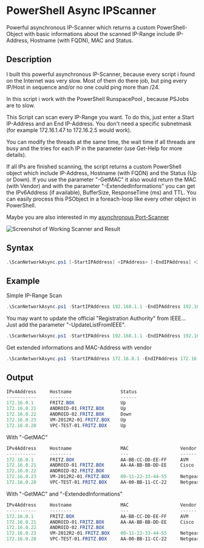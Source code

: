 # PowerShell Async IPScanner

Powerful asynchronous IP-Scanner which returns a custom PowerShell-Object with basic informations about the scanned IP-Range include IP-Address, Hostname (with FQDN), MAC and Status.

## Description

I built this powerful asynchronous IP-Scanner, because every script i found on the Internet was very slow. Most of them do there job, but ping every IP/Host in sequence and/or no one could ping more than /24.

In this script i work with the PowerShell RunspacePool , because PSJobs are to slow. 

This Script can scan every IP-Range you want. To do this, just enter a Start IP-Address and an End IP-Address. You don't need a specific subnetmask (for example 172.16.1.47 to 172.16.2.5 would work).

You can modify the threads at the same time, the wait time if all threads are busy and the tries for each IP in the parameter (use Get-Help for more details).
  
If all IPs are finished scanning, the script returns a custom PowerShell object which include IP-Address, Hostname (with FQDN) and the Status (Up or Down). If you use the parameter "-GetMAC" it also would return the MAC (with Vendor) and with the parameter "-ExtendedInformations" you can get the IPv6Address (if available), BufferSize, ResponseTime (ms) and TTL. You can easily process this PSObject in a foreach-loop like every other object in PowerShell.

Maybe you are also interested in my [asynchronous Port-Scanner](https://github.com/BornToBeRoot/PowerShell_Async-PortScanner)

![Screenshot of Working Scanner and Result](https://github.com/BornToBeRoot/PowerShell_Async-IPScanner/blob/master/Images/Working_and_Result.png?raw=true)

## Syntax

```powershell
.\ScanNetworkAsync.ps1 [-StartIPAddress] <IPAddress> [-EndIPAddress] <IPAddress> [[-Threads] <Int32>] [[-Tries] <Int32>] [[-IncludeInactive]] [[-ResolveDNS]] [[-GetMAC]] [[-ExtendedInformations]] [[-UpdateListFromIEEE] [<CommonParameters>] 
```

## Example

Simple IP-Range Scan

```powershell
.\ScanNetworkAsync.ps1 -StartIPAddress 192.168.1.1 -EndIPAddress 192.168.1.200 
```

You may want to update the official "Registration Authority" from IEEE... Just add the parameter "-UpdateListFromIEEE".

```powershell
.\ScanNetworkAsync.ps1 -StartIPAddress 192.168.1.1 -EndIPAddress 192.168.1.200 -UpdateListFromIEEE
```

Get extended informations and MAC-Address with vendor

```powershell
.\ScanNetworkAsync.ps1 -StartIPAddress 172.16.0.1 -EndIPAddress 172.16.1.254 -GetMAC -ExtendedInformations
```

## Output

```powershell
IPv4Address     Hostname                  Status
-----------     --------                  ------
172.16.0.1      FRITZ.BOX                 Up
172.16.0.21     ANDROID-01.FRITZ.BOX      Up
172.16.0.22     ANDROID-02.FRITZ.BOX      Down
172.16.0.23     VM-2012R2-01.FRITZ.BOX    Up
172.16.0.28     VPC-TEST-01.FRITZ.BOX     Up
 ```
With "-GetMAC"

```powershell
IPv4Address     Hostname                  MAC                   Vendor     Status
-----------     --------                  ---                   ------     ------
172.16.0.1      FRITZ.BOX                 AA-BB-CC-DD-EE-FF     AVM        Up
172.16.0.21     ANDROID-01.FRITZ.BOX      AA-AA-BB-BB-DD-EE     Cisco      Up
172.16.0.22     ANDROID-02.FRITZ.BOX                                       Down
172.16.0.23     VM-2012R2-01.FRITZ.BOX    00-11-22-33-44-55     Netgear    Up
172.16.0.28     VPC-TEST-01.FRITZ.BOX     AA-00-BB-11-CC-22     Netgear    Up
```
With "-GetMAC" and "-ExtendedInformations"

```PowerShell
IPv4Address     Hostname                  MAC                   Vendor     IPv6Address                         BufferSize ResponseTime TTL  Status
-----------     --------                  ---                   ------     -----------                         ---------- ------------ ---  ------
172.16.0.1      FRITZ.BOX                 AA-BB-CC-DD-EE-FF     AVM        XXXX:XX:XXX:XXXX:XXX:XXXX:XXXX:XXXX         32            0  64  Up
172.16.0.21     ANDROID-01.FRITZ.BOX      AA-AA-BB-BB-DD-EE     Cisco                                                  32            2  64  Up
172.16.0.22     ANDROID-02.FRITZ.BOX                                                                                                        Down
172.16.0.23     VM-2012R2-01.FRITZ.BOX    00-11-22-33-44-55     Netgear    XXXX:XX:XXX:XXXX:XXX:XXXX:XXXX:XXXX         32            2  64  Up
172.16.0.28     VPC-TEST-01.FRITZ.BOX     AA-00-BB-11-CC-22     Netgear    XXXX:XX:XXX:XXXX:XXX:XXXX:XXXX:XXXX         32            1  64  Up
```
